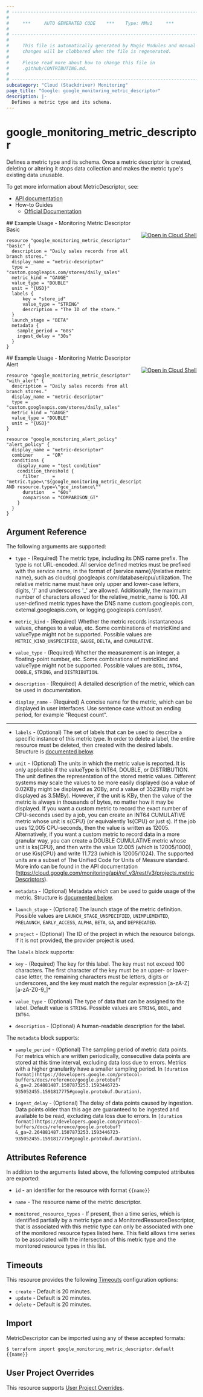 ```yaml
---
# ----------------------------------------------------------------------------
#
#     ***     AUTO GENERATED CODE    ***    Type: MMv1     ***
#
# ----------------------------------------------------------------------------
#
#     This file is automatically generated by Magic Modules and manual
#     changes will be clobbered when the file is regenerated.
#
#     Please read more about how to change this file in
#     .github/CONTRIBUTING.md.
#
# ----------------------------------------------------------------------------
subcategory: "Cloud (Stackdriver) Monitoring"
page_title: "Google: google_monitoring_metric_descriptor"
description: |-
  Defines a metric type and its schema.
---
```


# google\_monitoring\_metric\_descriptor

Defines a metric type and its schema. Once a metric descriptor is created, deleting or altering it stops data collection and makes the metric type's existing data unusable.


To get more information about MetricDescriptor, see:

* [API documentation](https://cloud.google.com/monitoring/api/ref_v3/rest/v3/projects.metricDescriptors)
* How-to Guides
    * [Official Documentation](https://cloud.google.com/monitoring/custom-metrics/)

<div class = "oics-button" style="float: right; margin: 0 0 -15px">
  <a href="https://console.cloud.google.com/cloudshell/open?cloudshell_git_repo=https%3A%2F%2Fgithub.com%2Fterraform-google-modules%2Fdocs-examples.git&cloudshell_working_dir=monitoring_metric_descriptor_basic&cloudshell_image=gcr.io%2Fgraphite-cloud-shell-images%2Fterraform%3Alatest&open_in_editor=main.tf&cloudshell_print=.%2Fmotd&cloudshell_tutorial=.%2Ftutorial.md" target="_blank">
    <img alt="Open in Cloud Shell" src="//gstatic.com/cloudssh/images/open-btn.svg" style="max-height: 44px; margin: 32px auto; max-width: 100%;">
  </a>
</div>
## Example Usage - Monitoring Metric Descriptor Basic


```hcl
resource "google_monitoring_metric_descriptor" "basic" {
  description = "Daily sales records from all branch stores."
  display_name = "metric-descriptor"
  type = "custom.googleapis.com/stores/daily_sales"
  metric_kind = "GAUGE"
  value_type = "DOUBLE"
  unit = "{USD}"
  labels {
      key = "store_id"
      value_type = "STRING"
      description = "The ID of the store."
  }
  launch_stage = "BETA"
  metadata {
    sample_period = "60s"
    ingest_delay = "30s"
  }
}
```
<div class = "oics-button" style="float: right; margin: 0 0 -15px">
  <a href="https://console.cloud.google.com/cloudshell/open?cloudshell_git_repo=https%3A%2F%2Fgithub.com%2Fterraform-google-modules%2Fdocs-examples.git&cloudshell_working_dir=monitoring_metric_descriptor_alert&cloudshell_image=gcr.io%2Fgraphite-cloud-shell-images%2Fterraform%3Alatest&open_in_editor=main.tf&cloudshell_print=.%2Fmotd&cloudshell_tutorial=.%2Ftutorial.md" target="_blank">
    <img alt="Open in Cloud Shell" src="//gstatic.com/cloudssh/images/open-btn.svg" style="max-height: 44px; margin: 32px auto; max-width: 100%;">
  </a>
</div>
## Example Usage - Monitoring Metric Descriptor Alert


```hcl
resource "google_monitoring_metric_descriptor" "with_alert" {
  description = "Daily sales records from all branch stores."
  display_name = "metric-descriptor"
  type = "custom.googleapis.com/stores/daily_sales"
  metric_kind = "GAUGE"
  value_type = "DOUBLE"
  unit = "{USD}"
}

resource "google_monitoring_alert_policy" "alert_policy" {
  display_name = "metric-descriptor"
  combiner     = "OR"
  conditions {
    display_name = "test condition"
    condition_threshold {
      filter     = "metric.type=\"${google_monitoring_metric_descriptor.with_alert.type}\" AND resource.type=\"gce_instance\""
      duration   = "60s"
      comparison = "COMPARISON_GT"
    }
  }
}
```

## Argument Reference

The following arguments are supported:


* `type` -
  (Required)
  The metric type, including its DNS name prefix. The type is not URL-encoded. All service defined metrics must be prefixed with the service name, in the format of {service name}/{relative metric name}, such as cloudsql.googleapis.com/database/cpu/utilization. The relative metric name must have only upper and lower-case letters, digits, '/' and underscores '_' are allowed. Additionally, the maximum number of characters allowed for the relative_metric_name is 100. All user-defined metric types have the DNS name custom.googleapis.com, external.googleapis.com, or logging.googleapis.com/user/.

* `metric_kind` -
  (Required)
  Whether the metric records instantaneous values, changes to a value, etc. Some combinations of metricKind and valueType might not be supported.
  Possible values are `METRIC_KIND_UNSPECIFIED`, `GAUGE`, `DELTA`, and `CUMULATIVE`.

* `value_type` -
  (Required)
  Whether the measurement is an integer, a floating-point number, etc. Some combinations of metricKind and valueType might not be supported.
  Possible values are `BOOL`, `INT64`, `DOUBLE`, `STRING`, and `DISTRIBUTION`.

* `description` -
  (Required)
  A detailed description of the metric, which can be used in documentation.

* `display_name` -
  (Required)
  A concise name for the metric, which can be displayed in user interfaces. Use sentence case without an ending period, for example "Request count".


- - -


* `labels` -
  (Optional)
  The set of labels that can be used to describe a specific instance of this metric type. In order to delete a label, the entire resource must be deleted, then created with the desired labels.
  Structure is [documented below](#nested_labels).

* `unit` -
  (Optional)
  The units in which the metric value is reported. It is only applicable if the
  valueType is INT64, DOUBLE, or DISTRIBUTION. The unit defines the representation of
  the stored metric values.
  Different systems may scale the values to be more easily displayed (so a value of
  0.02KBy might be displayed as 20By, and a value of 3523KBy might be displayed as
  3.5MBy). However, if the unit is KBy, then the value of the metric is always in
  thousands of bytes, no matter how it may be displayed.
  If you want a custom metric to record the exact number of CPU-seconds used by a job,
  you can create an INT64 CUMULATIVE metric whose unit is s{CPU} (or equivalently
  1s{CPU} or just s). If the job uses 12,005 CPU-seconds, then the value is written as
  12005.
  Alternatively, if you want a custom metric to record data in a more granular way, you
  can create a DOUBLE CUMULATIVE metric whose unit is ks{CPU}, and then write the value
  12.005 (which is 12005/1000), or use Kis{CPU} and write 11.723 (which is 12005/1024).
  The supported units are a subset of The Unified Code for Units of Measure standard.
  More info can be found in the API documentation
  (https://cloud.google.com/monitoring/api/ref_v3/rest/v3/projects.metricDescriptors).

* `metadata` -
  (Optional)
  Metadata which can be used to guide usage of the metric.
  Structure is [documented below](#nested_metadata).

* `launch_stage` -
  (Optional)
  The launch stage of the metric definition.
  Possible values are `LAUNCH_STAGE_UNSPECIFIED`, `UNIMPLEMENTED`, `PRELAUNCH`, `EARLY_ACCESS`, `ALPHA`, `BETA`, `GA`, and `DEPRECATED`.

* `project` - (Optional) The ID of the project in which the resource belongs.
    If it is not provided, the provider project is used.


<a name="nested_labels"></a>The `labels` block supports:

* `key` -
  (Required)
  The key for this label. The key must not exceed 100 characters. The first character of the key must be an upper- or lower-case letter, the remaining characters must be letters, digits or underscores, and the key must match the regular expression [a-zA-Z][a-zA-Z0-9_]*

* `value_type` -
  (Optional)
  The type of data that can be assigned to the label.
  Default value is `STRING`.
  Possible values are `STRING`, `BOOL`, and `INT64`.

* `description` -
  (Optional)
  A human-readable description for the label.

<a name="nested_metadata"></a>The `metadata` block supports:

* `sample_period` -
  (Optional)
  The sampling period of metric data points. For metrics which are written periodically, consecutive data points are stored at this time interval, excluding data loss due to errors. Metrics with a higher granularity have a smaller sampling period. In `[duration format](https://developers.google.com/protocol-buffers/docs/reference/google.protobuf?&_ga=2.264881487.1507873253.1593446723-935052455.1591817775#google.protobuf.Duration)`.

* `ingest_delay` -
  (Optional)
  The delay of data points caused by ingestion. Data points older than this age are guaranteed to be ingested and available to be read, excluding data loss due to errors. In `[duration format](https://developers.google.com/protocol-buffers/docs/reference/google.protobuf?&_ga=2.264881487.1507873253.1593446723-935052455.1591817775#google.protobuf.Duration)`.

## Attributes Reference

In addition to the arguments listed above, the following computed attributes are exported:

* `id` - an identifier for the resource with format `{{name}}`

* `name` -
  The resource name of the metric descriptor.

* `monitored_resource_types` -
  If present, then a time series, which is identified partially by a metric type and a MonitoredResourceDescriptor, that is associated with this metric type can only be associated with one of the monitored resource types listed here. This field allows time series to be associated with the intersection of this metric type and the monitored resource types in this list.


## Timeouts

This resource provides the following
[Timeouts](/docs/configuration/resources.html#timeouts) configuration options:

- `create` - Default is 20 minutes.
- `update` - Default is 20 minutes.
- `delete` - Default is 20 minutes.

## Import


MetricDescriptor can be imported using any of these accepted formats:

```
$ terraform import google_monitoring_metric_descriptor.default {{name}}
```

## User Project Overrides

This resource supports [User Project Overrides](https://registry.terraform.io/providers/hashicorp/google/latest/docs/guides/provider_reference#user_project_override).
